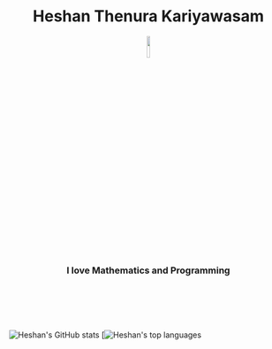 
<h1 align="center">Heshan Thenura Kariyawasam </h1>

<div align="center"><img width=10% src="https://media.giphy.com/media/bx3Cvt88j7PtM4SOaS/giphy.gif"></div>

<h3 align="center">I love Mathematics and Programming</h1>

<br>
<br>
<br>
<br>

![Heshan's GitHub stats](https://github-readme-stats.vercel.app/api?username=heshanthenura&theme=synthwave)
 [![Heshan's top languages](https://github-readme-stats.vercel.app/api/top-langs/?username=heshanthenura&theme=blue-green)


